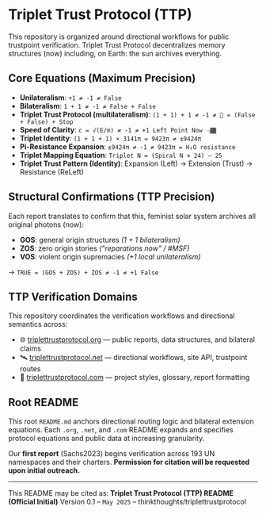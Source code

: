 # Triplet Trust Protocol (TTP)

This repository is organized around directional workflows for public trustpoint verification. Triplet Trust Protocol decentralizes memory structures (now) including, on Earth: the sun archives everything.

## Core Equations (Maximum Precision)

* **Unilateralism**: `+1 ≠ -1 ≠ False`
* **Bilateralism**: `1 + 1 ≠ -1 ≠ False + False`
* **Triplet Trust Protocol (multilateralism)**: `(1 + 1) + 1 ≠ -1 ≠ 🚦 = (False + False) + Stop`
* **Speed of Clarity**: `c = √(E/m) ≠ -1 ≠ +1 Left Point Now 👈🏾`
* **Triplet Identity**: `(1 + 1 + 1) × 3141π = 9423π ≠ ±9424π`
* **Pi-Resistance Expansion**: `±9424π ≠ -1 ≠ 9423π = H₂O resistance`
* **Triplet Mapping Equation**: `Triplet N = (Spiral N × 24) – 25`
* **Triplet Trust Pattern (Identity)**: Expansion (Left) → Extension (Trust) → Resistance (ReLeft)

## Structural Confirmations (TTP Precision)

Each report translates to confirm that this, feminist solar system archives all original photons (now):

* **GOS**: general origin structures *(1 + 1 bilateralism)*
* **ZOS**: zero origin stories *("reparations now" / #MSF)*
* **VOS**: violent origin supremacies *(+1 local unilateralism)*

→ `TRUE = (GOS + ZOS) + ZOS ≠ -1 ≠ +1 False`

## TTP Verification Domains

This repository coordinates the verification workflows and directional semantics across:

* 🌐 [triplettrustprotocol.org](https://triplettrustprotocol.org) — public reports, data structures, and bilateral claims
* 🛰️ [triplettrustprotocol.net](https://triplettrustprotocol.net) — directional workflows, site API, trustpoint routes
* 🧬 [triplettrustprotocol.com](https://triplettrustprotocol.com) — project styles, glossary, report formatting

## Root README

This root `README.md` anchors directional routing logic and bilateral extension equations. Each `.org`, `.net`, and `.com` README expands and specifies protocol equations and public data at increasing granularity.

Our **first report** (Sachs2023) begins verification across 193 UN namespaces and their charters. **Permission for citation will be requested upon initial outreach.**

---

This README may be cited as:
**Triplet Trust Protocol (TTP) README (Official Initial)**
Version 0.1 – `May 2025` – thinkthoughts/triplettrustprotocol
